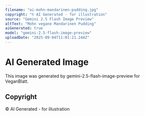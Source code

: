 ```yaml
---
filename: "ai-mohn-mandarinen-pudding.jpg"
copyright: "© AI Generated - for illustration"
source: "Gemini 2.5 Flash Image Preview"
altText: "Mohn vegane Mandarinen Pudding"
aiGenerated: true
model: "gemini-2.5-flash-image-preview"
uploadDate: "2025-09-04T11:01:21.244Z"
---
```


# AI Generated Image

This image was generated by gemini-2.5-flash-image-preview for VeganBlatt.

## Copyright
© AI Generated - for illustration
